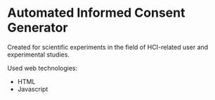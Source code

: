 # Automated Informed Consent Generator 
Created for scientific experiments in the field of HCI-related user and experimental studies.

Used web technologies:
- HTML
- Javascript
